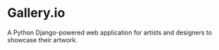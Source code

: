 # Gallery.io
A Python Django-powered web application for artists and designers to showcase their artwork.
